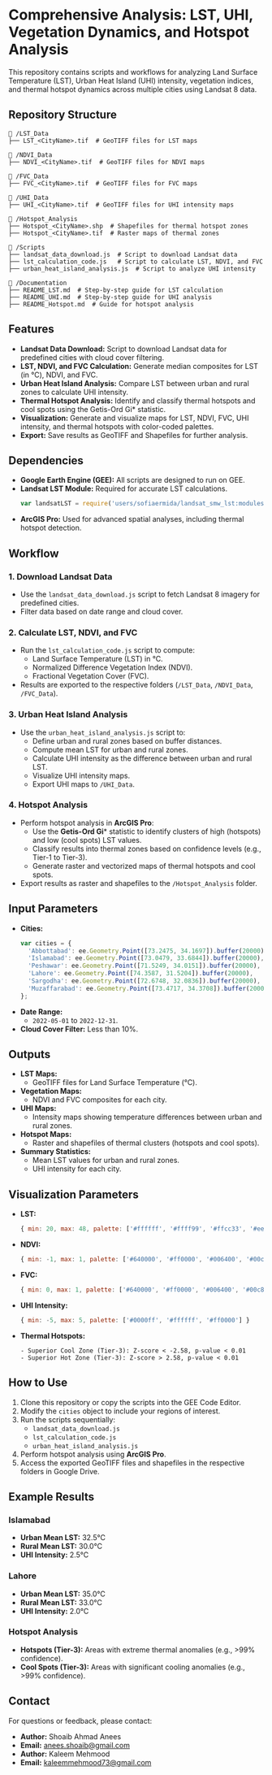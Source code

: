 # Comprehensive Analysis: LST, UHI, Vegetation Dynamics, and Hotspot Analysis

This repository contains scripts and workflows for analyzing Land Surface Temperature (LST), Urban Heat Island (UHI) intensity, vegetation indices, and thermal hotspot dynamics across multiple cities using Landsat 8 data.

## Repository Structure
```
📁 /LST_Data
├── LST_<CityName>.tif  # GeoTIFF files for LST maps

📁 /NDVI_Data
├── NDVI_<CityName>.tif  # GeoTIFF files for NDVI maps

📁 /FVC_Data
├── FVC_<CityName>.tif  # GeoTIFF files for FVC maps

📁 /UHI_Data
├── UHI_<CityName>.tif  # GeoTIFF files for UHI intensity maps

📁 /Hotspot_Analysis
├── Hotspot_<CityName>.shp  # Shapefiles for thermal hotspot zones
├── Hotspot_<CityName>.tif  # Raster maps of thermal zones

📁 /Scripts
├── landsat_data_download.js  # Script to download Landsat data
├── lst_calculation_code.js   # Script to calculate LST, NDVI, and FVC
├── urban_heat_island_analysis.js  # Script to analyze UHI intensity

📁 /Documentation
├── README_LST.md  # Step-by-step guide for LST calculation
├── README_UHI.md  # Step-by-step guide for UHI analysis
├── README_Hotspot.md  # Guide for hotspot analysis
```

## Features
- **Landsat Data Download:** Script to download Landsat data for predefined cities with cloud cover filtering.
- **LST, NDVI, and FVC Calculation:** Generate median composites for LST (in °C), NDVI, and FVC.
- **Urban Heat Island Analysis:** Compare LST between urban and rural zones to calculate UHI intensity.
- **Thermal Hotspot Analysis:** Identify and classify thermal hotspots and cool spots using the Getis-Ord Gi* statistic.
- **Visualization:** Generate and visualize maps for LST, NDVI, FVC, UHI intensity, and thermal hotspots with color-coded palettes.
- **Export:** Save results as GeoTIFF and Shapefiles for further analysis.

## Dependencies
- **Google Earth Engine (GEE):** All scripts are designed to run on GEE.
- **Landsat LST Module:** Required for accurate LST calculations.
  ```javascript
  var landsatLST = require('users/sofiaermida/landsat_smw_lst:modules/Landsat_LST.js');
  ```
- **ArcGIS Pro:** Used for advanced spatial analyses, including thermal hotspot detection.

## Workflow
### 1. Download Landsat Data
- Use the `landsat_data_download.js` script to fetch Landsat 8 imagery for predefined cities.
- Filter data based on date range and cloud cover.

### 2. Calculate LST, NDVI, and FVC
- Run the `lst_calculation_code.js` script to compute:
  - Land Surface Temperature (LST) in °C.
  - Normalized Difference Vegetation Index (NDVI).
  - Fractional Vegetation Cover (FVC).
- Results are exported to the respective folders (`/LST_Data`, `/NDVI_Data`, `/FVC_Data`).

### 3. Urban Heat Island Analysis
- Use the `urban_heat_island_analysis.js` script to:
  - Define urban and rural zones based on buffer distances.
  - Compute mean LST for urban and rural zones.
  - Calculate UHI intensity as the difference between urban and rural LST.
  - Visualize UHI intensity maps.
  - Export UHI maps to `/UHI_Data`.

### 4. Hotspot Analysis
- Perform hotspot analysis in **ArcGIS Pro**:
  - Use the **Getis-Ord Gi*** statistic to identify clusters of high (hotspots) and low (cool spots) LST values.
  - Classify results into thermal zones based on confidence levels (e.g., Tier-1 to Tier-3).
  - Generate raster and vectorized maps of thermal hotspots and cool spots.
- Export results as raster and shapefiles to the `/Hotspot_Analysis` folder.

## Input Parameters
- **Cities:**
  ```javascript
  var cities = {
    'Abbottabad': ee.Geometry.Point([73.2475, 34.1697]).buffer(20000),
    'Islamabad': ee.Geometry.Point([73.0479, 33.6844]).buffer(20000),
    'Peshawar': ee.Geometry.Point([71.5249, 34.0151]).buffer(20000),
    'Lahore': ee.Geometry.Point([74.3587, 31.5204]).buffer(20000),
    'Sargodha': ee.Geometry.Point([72.6748, 32.0836]).buffer(20000),
    'Muzaffarabad': ee.Geometry.Point([73.4717, 34.3708]).buffer(20000)
  };
  ```
- **Date Range:**
  - `2022-05-01` to `2022-12-31`.
- **Cloud Cover Filter:** Less than 10%.

## Outputs
- **LST Maps:**
  - GeoTIFF files for Land Surface Temperature (°C).
- **Vegetation Maps:**
  - NDVI and FVC composites for each city.
- **UHI Maps:**
  - Intensity maps showing temperature differences between urban and rural zones.
- **Hotspot Maps:**
  - Raster and shapefiles of thermal clusters (hotspots and cool spots).
- **Summary Statistics:**
  - Mean LST values for urban and rural zones.
  - UHI intensity for each city.

## Visualization Parameters
- **LST:**
  ```javascript
  { min: 20, max: 48, palette: ['#ffffff', '#ffff99', '#ffcc33', '#ee6600', '#990000'] }
  ```
- **NDVI:**
  ```javascript
  { min: -1, max: 1, palette: ['#640000', '#ff0000', '#006400', '#00c800', '#006400'] }
  ```
- **FVC:**
  ```javascript
  { min: 0, max: 1, palette: ['#640000', '#ff0000', '#006400', '#00c800', '#006400'] }
  ```
- **UHI Intensity:**
  ```javascript
  { min: -5, max: 5, palette: ['#0000ff', '#ffffff', '#ff0000'] }
  ```
- **Thermal Hotspots:**
  ```text
  - Superior Cool Zone (Tier-3): Z-score < -2.58, p-value < 0.01
  - Superior Hot Zone (Tier-3): Z-score > 2.58, p-value < 0.01
  ```

## How to Use
1. Clone this repository or copy the scripts into the GEE Code Editor.
2. Modify the `cities` object to include your regions of interest.
3. Run the scripts sequentially:
   - `landsat_data_download.js`
   - `lst_calculation_code.js`
   - `urban_heat_island_analysis.js`
4. Perform hotspot analysis using **ArcGIS Pro**.
5. Access the exported GeoTIFF files and shapefiles in the respective folders in Google Drive.

## Example Results
### Islamabad
- **Urban Mean LST:** 32.5°C
- **Rural Mean LST:** 30.0°C
- **UHI Intensity:** 2.5°C

### Lahore
- **Urban Mean LST:** 35.0°C
- **Rural Mean LST:** 33.0°C
- **UHI Intensity:** 2.0°C

### Hotspot Analysis
- **Hotspots (Tier-3):** Areas with extreme thermal anomalies (e.g., >99% confidence).
- **Cool Spots (Tier-3):** Areas with significant cooling anomalies (e.g., >99% confidence).

## Contact
For questions or feedback, please contact:
- **Author:** Shoaib Ahmad Anees
- **Email:** anees.shoaib@gmail.com
- **Author:** Kaleem Mehmood
- **Email:** kaleemmehmood73@gmail.com
